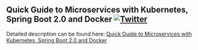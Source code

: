 ## Quick Guide to Microservices with Kubernetes, Spring Boot 2.0 and Docker  [![Twitter](https://img.shields.io/twitter/follow/piotr_minkowski.svg?style=social&logo=twitter&label=Follow%20Me)](https://twitter.com/piotr_minkowski)

Detailed description can be found here: [Quick Guide to Microservices with Kubernetes, Spring Boot 2.0 and Docker](https://piotrminkowski.wordpress.com/2018/08/02/quick-guide-to-microservices-with-kubernetes-spring-boot-2-0-and-docker/) 

